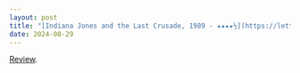 ```yaml
---
layout: post
title: "[Indiana Jones and the Last Crusade, 1989 - ★★★★½](https://letterboxd.com/pavlesap/film/indiana-jones-and-the-last-crusade/1/)"
date: 2024-08-29
---
```


[Review](https://letterboxd.com/pavlesap/film/indiana-jones-and-the-last-crusade/1/).
